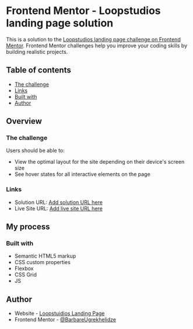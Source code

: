 # Frontend Mentor - Loopstudios landing page solution

This is a solution to the [Loopstudios landing page challenge on Frontend Mentor](https://github.com/BarbareUgrekhelidze/Loopstudios.git). Frontend Mentor challenges help you improve your coding skills by building realistic projects. 

## Table of contents

  - [The challenge](#the-challenge)
  - [Links](#links)
  - [Built with](#built-with)
- [Author](#author)

## Overview

### The challenge

Users should be able to:

- View the optimal layout for the site depending on their device's screen size
- See hover states for all interactive elements on the page

### Links

- Solution URL: [Add solution URL here](https://github.com/BarbareUgrekhelidze/Loopstudios.git)
- Live Site URL: [Add live site URL here](https://BarbareUgrekhelidze.github.io/Loopstudios/)

## My process

### Built with

- Semantic HTML5 markup
- CSS custom properties
- Flexbox
- CSS Grid
- JS

## Author

- Website - [Loopstuidios Landing Page](https://BarbareUgrekhelidze.github.io/Loopstudios/)
- Frontend Mentor - [@BarbareUgrekhelidze](https://www.frontendmentor.io/profile/BarbareUgrekhelidze)
